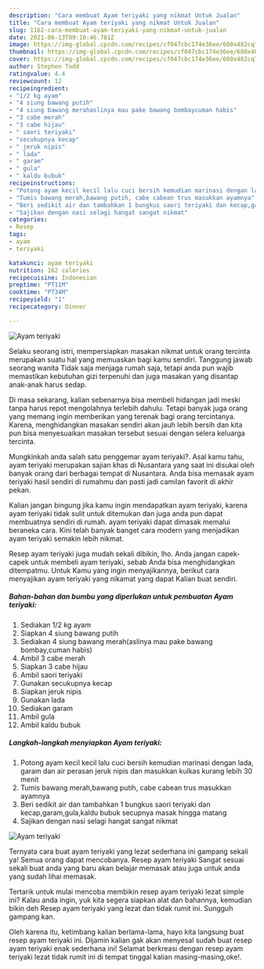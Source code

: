 ```yaml
---
description: "Cara membuat Ayam teriyaki yang nikmat Untuk Jualan"
title: "Cara membuat Ayam teriyaki yang nikmat Untuk Jualan"
slug: 1162-cara-membuat-ayam-teriyaki-yang-nikmat-untuk-jualan
date: 2021-06-13T09:10:46.701Z
image: https://img-global.cpcdn.com/recipes/cf047cbc174e36ee/680x482cq70/ayam-teriyaki-foto-resep-utama.jpg
thumbnail: https://img-global.cpcdn.com/recipes/cf047cbc174e36ee/680x482cq70/ayam-teriyaki-foto-resep-utama.jpg
cover: https://img-global.cpcdn.com/recipes/cf047cbc174e36ee/680x482cq70/ayam-teriyaki-foto-resep-utama.jpg
author: Stephen Todd
ratingvalue: 4.4
reviewcount: 12
recipeingredient:
- "1/2 kg ayam"
- "4 siung bawang putih"
- "4 siung bawang merahaslinya mau pake bawang bombaycuman habis"
- "3 cabe merah"
- "3 cabe hijau"
- " saori teriyaki"
- "secukupnya kecap"
- " jeruk nipis"
- " lada"
- " garam"
- " gula"
- " kaldu bubuk"
recipeinstructions:
- "Potong ayam kecil kecil lalu cuci bersih kemudian marinasi dengan lada, garam dan air perasan jeruk nipis dan masukkan kulkas kurang lebih 30 menit"
- "Tumis bawang merah,bawang putih, cabe cabean trus masukkan ayamnya"
- "Beri sedikit air dan tambahkan 1 bungkus saori teriyaki dan kecap,garam,gula,kaldu bubuk secupnya masak hingga matang"
- "Sajikan dengan nasi selagi hangat sangat nikmat"
categories:
- Resep
tags:
- ayam
- teriyaki

katakunci: ayam teriyaki 
nutrition: 162 calories
recipecuisine: Indonesian
preptime: "PT11M"
cooktime: "PT34M"
recipeyield: "1"
recipecategory: Dinner

---
```



![Ayam teriyaki](https://img-global.cpcdn.com/recipes/cf047cbc174e36ee/680x482cq70/ayam-teriyaki-foto-resep-utama.jpg)

Selaku seorang istri, mempersiapkan masakan nikmat untuk orang tercinta merupakan suatu hal yang memuaskan bagi kamu sendiri. Tanggung jawab seorang  wanita Tidak saja menjaga rumah saja, tetapi anda pun wajib memastikan kebutuhan gizi terpenuhi dan juga masakan yang disantap anak-anak harus sedap.

Di masa  sekarang, kalian sebenarnya bisa membeli hidangan jadi meski tanpa harus repot mengolahnya terlebih dahulu. Tetapi banyak juga orang yang memang ingin memberikan yang terenak bagi orang tercintanya. Karena, menghidangkan masakan sendiri akan jauh lebih bersih dan kita pun bisa menyesuaikan masakan tersebut sesuai dengan selera keluarga tercinta. 



Mungkinkah anda salah satu penggemar ayam teriyaki?. Asal kamu tahu, ayam teriyaki merupakan sajian khas di Nusantara yang saat ini disukai oleh banyak orang dari berbagai tempat di Nusantara. Anda bisa memasak ayam teriyaki hasil sendiri di rumahmu dan pasti jadi camilan favorit di akhir pekan.

Kalian jangan bingung jika kamu ingin mendapatkan ayam teriyaki, karena ayam teriyaki tidak sulit untuk ditemukan dan juga anda pun dapat membuatnya sendiri di rumah. ayam teriyaki dapat dimasak memalui beraneka cara. Kini telah banyak banget cara modern yang menjadikan ayam teriyaki semakin lebih nikmat.

Resep ayam teriyaki juga mudah sekali dibikin, lho. Anda jangan capek-capek untuk membeli ayam teriyaki, sebab Anda bisa menghidangkan ditempatmu. Untuk Kamu yang ingin menyajikannya, berikut cara menyajikan ayam teriyaki yang nikamat yang dapat Kalian buat sendiri.

<!--inarticleads1-->

##### Bahan-bahan dan bumbu yang diperlukan untuk pembuatan Ayam teriyaki:

1. Sediakan 1/2 kg ayam
1. Siapkan 4 siung bawang putih
1. Sediakan 4 siung bawang merah(aslinya mau pake bawang bombay,cuman habis)
1. Ambil 3 cabe merah
1. Siapkan 3 cabe hijau
1. Ambil  saori teriyaki
1. Gunakan secukupnya kecap
1. Siapkan  jeruk nipis
1. Gunakan  lada
1. Sediakan  garam
1. Ambil  gula
1. Ambil  kaldu bubuk




<!--inarticleads2-->

##### Langkah-langkah menyiapkan Ayam teriyaki:

1. Potong ayam kecil kecil lalu cuci bersih kemudian marinasi dengan lada, garam dan air perasan jeruk nipis dan masukkan kulkas kurang lebih 30 menit
1. Tumis bawang merah,bawang putih, cabe cabean trus masukkan ayamnya
1. Beri sedikit air dan tambahkan 1 bungkus saori teriyaki dan kecap,garam,gula,kaldu bubuk secupnya masak hingga matang
1. Sajikan dengan nasi selagi hangat sangat nikmat
<img src="https://img-global.cpcdn.com/steps/61a737a922bb7821/160x128cq70/ayam-teriyaki-langkah-memasak-4-foto.jpg" alt="Ayam teriyaki">



Ternyata cara buat ayam teriyaki yang lezat sederhana ini gampang sekali ya! Semua orang dapat mencobanya. Resep ayam teriyaki Sangat sesuai sekali buat anda yang baru akan belajar memasak atau juga untuk anda yang sudah lihai memasak.

Tertarik untuk mulai mencoba membikin resep ayam teriyaki lezat simple ini? Kalau anda ingin, yuk kita segera siapkan alat dan bahannya, kemudian bikin deh Resep ayam teriyaki yang lezat dan tidak rumit ini. Sungguh gampang kan. 

Oleh karena itu, ketimbang kalian berlama-lama, hayo kita langsung buat resep ayam teriyaki ini. Dijamin kalian gak akan menyesal sudah buat resep ayam teriyaki enak sederhana ini! Selamat berkreasi dengan resep ayam teriyaki lezat tidak rumit ini di tempat tinggal kalian masing-masing,oke!.

